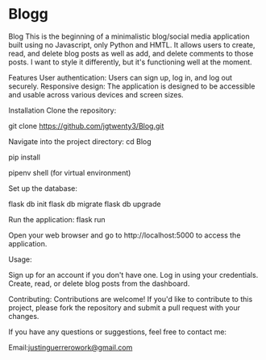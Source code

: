 # Blogg

Blog
This is the beginning of a minimalistic blog/social media application built using no Javascript, only Python and HMTL. It allows users to create, read, and delete blog posts as well as add, and delete comments to those posts. I want to style it differently, but it's functioning well at the moment. 

Features
User authentication: Users can sign up, log in, and log out securely.
Responsive design: The application is designed to be accessible and usable across various devices and screen sizes.

Installation
Clone the repository:

git clone https://github.com/jgtwenty3/Blog.git

Navigate into the project directory:
cd Blog

pip install

pipenv shell (for virtual environment)

Set up the database:

flask db init
flask db migrate
flask db upgrade

Run the application:
flask run

Open your web browser and go to http://localhost:5000 to access the application.

Usage:

Sign up for an account if you don't have one.
Log in using your credentials.
Create, read, or delete blog posts from the dashboard.

Contributing:
Contributions are welcome! If you'd like to contribute to this project, please fork the repository and submit a pull request with your changes.

If you have any questions or suggestions, feel free to contact me:

Email:justinguerrerowork@gmail.com

